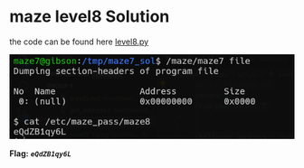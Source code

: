 # maze level8 Solution

the code can be found here [level8.py](./scripts/level8.py)

![image](./images/level8_4.png)

**Flag:** ***`eQdZB1qy6L`*** 
